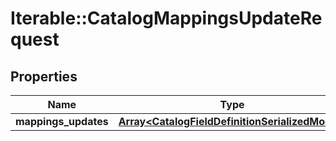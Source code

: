 # Iterable::CatalogMappingsUpdateRequest

## Properties
Name | Type | Description | Notes
------------ | ------------- | ------------- | -------------
**mappings_updates** | [**Array&lt;CatalogFieldDefinitionSerializedModel&gt;**](CatalogFieldDefinitionSerializedModel.md) | mappingsUpdates | 

